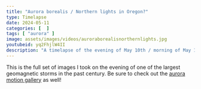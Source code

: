 ```yaml
---
title: "Aurora borealis / Northern lights in Oregon?"
type: Timelapse
date: 2024-05-11
categories: [  ]
tags: [ "aurora" ]
image: assets/images/videos/auroraborealisnorthernlights.jpg
youtubeid: yq2FhjlW4II
description: "A timelapse of the evening of May 10th / morning of May 11th 2024 after mega-sunspot AR3664 sent a massive x-flare (solar flare) that created a magnetic storm reaching far into the southern latitudes."
---
```


This is the full set of images I took on the evening of one of the largest geomagnetic storms in the past century. Be sure to check out the [aurora motion gallery](https://living-aurora-a-gall.dswgalleries.com/) as well!